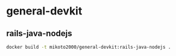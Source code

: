 # general-devkit

## rails-java-nodejs

```sh
docker build -t mikoto2000/general-devkit:rails-java-nodejs .
```

